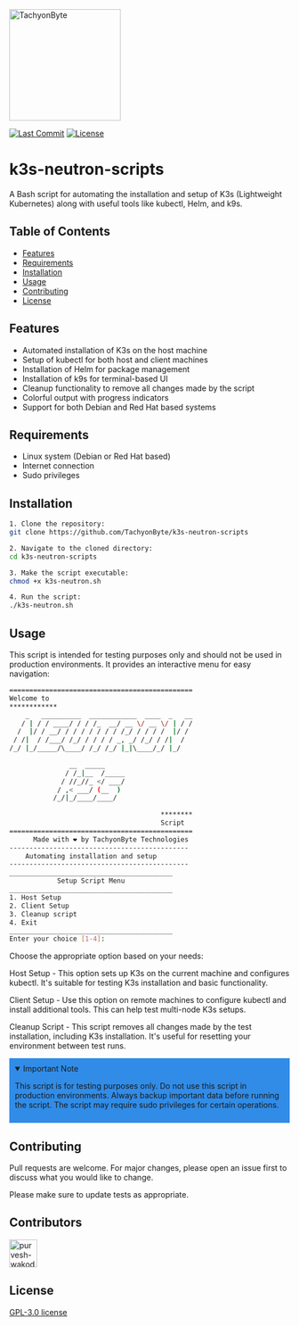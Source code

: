 <img src="https://tachyonbyte.s3.ap-south-1.amazonaws.com/static/assets/img/fullwhite.png" alt="TachyonByte" width="200"/>

[![Last Commit](https://img.shields.io/github/last-commit/TachyonByte/k3s-neutron-scripts?style=for-the-badge&color=white)](https://github.com/TachyonByte/k3s-neutron-scripts/commits/main)
[![License](https://img.shields.io/github/license/TachyonByte/k3s-neutron-scripts?style=for-the-badge&color=white)](https://github.com/TachyonByte/k3s-neutron-scripts/blob/main/LICENSE)

# k3s-neutron-scripts

A Bash script for automating the installation and setup of K3s (Lightweight Kubernetes) along with useful tools like kubectl, Helm, and k9s.

## Table of Contents

- [Features](#features)
- [Requirements](#requirements)
- [Installation](#installation)
- [Usage](#usage)
- [Contributing](#contributing)
- [License](#license)

## Features

- Automated installation of K3s on the host machine
- Setup of kubectl for both host and client machines
- Installation of Helm for package management
- Installation of k9s for terminal-based UI
- Cleanup functionality to remove all changes made by the script
- Colorful output with progress indicators
- Support for both Debian and Red Hat based systems

## Requirements

- Linux system (Debian or Red Hat based)
- Internet connection
- Sudo privileges 

## Installation

```bash
1. Clone the repository:
git clone https://github.com/TachyonByte/k3s-neutron-scripts

2. Navigate to the cloned directory:
cd k3s-neutron-scripts

3. Make the script executable:
chmod +x k3s-neutron.sh

4. Run the script:
./k3s-neutron.sh
```

## Usage

This script is intended for testing purposes only and should not be used in production environments. It provides an interactive menu for easy navigation:
```bash
==============================================
Welcome to
************
    _   __________  ____________  ____  _   __
   / | / / ____/ / / /_  __/ __ \/ __ \/ | / /
  /  |/ / __/ / / / / / / / /_/ / / / /  |/ / 
 / /|  / /___/ /_/ / / / / _, _/ /_/ / /|  /  
/_/ |_/_____/\____/ /_/ /_/ |_|\____/_/ |_/   
                                              
               __  _____     
              / /_|__  /_____
             / //_//_ </ ___/
            / ,< ___/ (__  ) 
           /_/|_/____/____/  
                             
                                      ********
                                      Script 
==============================================
      Made with ❤️ by TachyonByte Technologies
---------------------------------------------
    Automating installation and setup        
---------------------------------------------
_________________________________________
            Setup Script Menu
_________________________________________
1. Host Setup
2. Client Setup
3. Cleanup script
4. Exit
_________________________________________
Enter your choice [1-4]: 

```
Choose the appropriate option based on your needs:

Host Setup -
This option sets up K3s on the current machine and configures kubectl. It's suitable for testing K3s installation and basic functionality.

Client Setup -
Use this option on remote machines to configure kubectl and install additional tools. This can help test multi-node K3s setups.

Cleanup Script -
This script removes all changes made by the test installation, including K3s installation. It's useful for resetting your environment between test runs.


<div style="background-color:#318CE7; padding: 10px;"><details ontoggle="showNote()" open>
<summary>Important Note</summary>
<p>This script is for testing purposes only. Do not use this script in production environments. Always backup important data before running the script. The script may require sudo privileges for certain operations.</p>
</details>

<script>
function showNote() {
  const details = document.querySelectorAll('details');
  details.forEach((detail) => {
    detail.addEventListener('toggle', function() {
      const summary = detail.querySelector('summary');
      summary.innerHTML = summary.innerHTML.replace(/^([^\s]+).*/, function(match, p1) {
        return p1 === 'Show' ? 'Hide' : 'Show';
      });
    });
  });
}
</script></div>

## Contributing

Pull requests are welcome. For major changes, please open an issue first
to discuss what you would like to change.

Please make sure to update tests as appropriate.

## Contributors



<!---
npx contributor-faces --exclude "*bot*" --limit 70 --repo "https://github.com/amplication/amplication"

change the height and width for each of the contributors from 80 to 50.
--->
[//]: contributor-faces
<a href="https://github.com/purvesh0110"><img src="https://avatars.githubusercontent.com/u/97841283?u=48784c3ae6e0e5d09e152beec1e0df2e9ff7ae42&v=4" title="purvesh-wakode" width="50" height="50"></a>
 
 ## License

[GPL-3.0 license](https://github.com/TachyonByte/k3s-neutron-scripts?tab=GPL-3.0-1-ov-file#readme)


